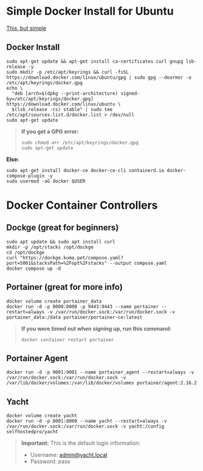 # Simple Docker Install for Ubuntu

[This, but simple](https://docs.docker.com/engine/install/ubuntu/)

## Docker Install

```terminal
sudo apt-get update && apt-get install ca-certificates curl gnupg lsb-release -y
sudo mkdir -p /etc/apt/keyrings && curl -fsSL https://download.docker.com/linux/ubuntu/gpg | sudo gpg --dearmor -o /etc/apt/keyrings/docker.gpg
echo \
  "deb [arch=$(dpkg --print-architecture) signed-by=/etc/apt/keyrings/docker.gpg] https://download.docker.com/linux/ubuntu \
  $(lsb_release -cs) stable" | sudo tee /etc/apt/sources.list.d/docker.list > /dev/null
sudo apt-get update
```

> **If you get a GPG error:**
> ```terminal
> sudo chmod a+r /etc/apt/keyrings/docker.gpg
> sudo apt-get update
> ```

**Else:**

```terminal
sudo apt-get install docker-ce docker-ce-cli containerd.io docker-compose-plugin -y
sudo usermod -aG docker $USER
```

# Docker Container Controllers

## Dockge (great for beginners)
```terminal
sudo apt update && sudo apt install curl
mkdir -p /opt/stacks /opt/dockge
cd /opt/dockge
curl "https://dockge.kuma.pet/compose.yaml?port=5001&stacksPath=%2Fopt%2Fstacks" --output compose.yaml
docker compose up -d
```

## Portainer (great for more info)
```terminal
docker volume create portainer_data
docker run -d -p 8000:8000 -p 9443:9443 --name portainer --restart=always -v /var/run/docker.sock:/var/run/docker.sock -v portainer_data:/data portainer/portainer-ce:latest
```

> **If you were timed out when signing up, run this command:**
> ```terminal
> docker container restart portainer
> ```

## Portainer Agent
```terminal
docker run -d -p 9001:9001 --name portainer_agent --restart=always -v /var/run/docker.sock:/var/run/docker.sock -v /var/lib/docker/volumes:/var/lib/docker/volumes portainer/agent:2.16.2
```

## Yacht
```terminal
docker volume create yacht
docker run -d -p 8001:8000 --name yacht --restart=always -v /var/run/docker.sock:/var/run/docker.sock -v yacht:/config selfhostedpro/yacht 
```

> **Important:** This is the default login information:
> - Username: admin@yacht.local
> - Password: pass
